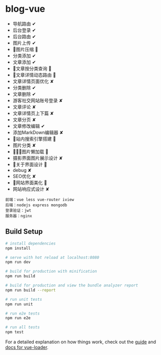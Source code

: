 # blog-vue

- 导航路由 ✔
- 后台登录 ✔
- 后台路由 ✔
- 图片上传 ✔
- 图片压缩 ✘	
- 分类添加 ✔
- 文章添加 ✔
- 文章按分类查询 ✔
- 文章详情动态路由 ✔
- 文章详情页面优化 ✘	
- 分类删除 ✔
- 文章删除 ✔
- 游客社交网站账号登录 ✘	
- 文章评论 ✘
- 文章详情页上下篇 ✘		
- 文章分页 ✘	
- 文章修改编辑 ✔
- 添加MarkDown编辑器 ✘	
- 站内搜索引擎搭建 ✘	
- 图片分类 ✘	
- 图片懒加载 ✘	
- 摄影界面图片展示设计 ✘	
- 关于界面设计 ✘ 
- debug ✘	
- SEO优化 ✘
- 网站界面美化 ✘	
- 网站响应式设计 ✘	





```
前端：vue less vue-router iview
后端：nodejs express mongodb 
登录验证：jwt
服务器：nginx
```

## Build Setup

``` bash
# install dependencies
npm install

# serve with hot reload at localhost:8080
npm run dev

# build for production with minification
npm run build

# build for production and view the bundle analyzer report
npm run build --report

# run unit tests
npm run unit

# run e2e tests
npm run e2e

# run all tests
npm test
```

For a detailed explanation on how things work, check out the [guide](http://vuejs-templates.github.io/webpack/) and [docs for vue-loader](http://vuejs.github.io/vue-loader).
